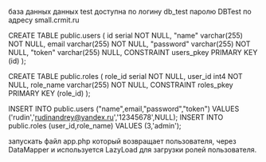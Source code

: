 база данных данных test доступна по логину db_test паролю DBTest по адресу small.crmit.ru

CREATE TABLE public.users (
	id serial NOT NULL,
	"name" varchar(255) NOT NULL,
	email varchar(255) NOT NULL,
	"password" varchar(255) NOT NULL,
	"token" varchar(255) NULL,
	CONSTRAINT users_pkey PRIMARY KEY (id)
);


CREATE TABLE public.roles (
	role_id serial NOT NULL,
	user_id int4 NOT NULL,
	role_name varchar(255) NOT NULL,
	CONSTRAINT roles_pkey PRIMARY KEY (role_id)
);


INSERT INTO public.users ("name",email,"password","token") VALUES ('rudin','rudinandrey@yandex.ru','12345678',NULL);
INSERT INTO public.roles (user_id,role_name) VALUES (3,'admin');

запускать файл app.php который возвращает пользователя, через DataMapper и используется LazyLoad для загрузки ролей пользователя.
